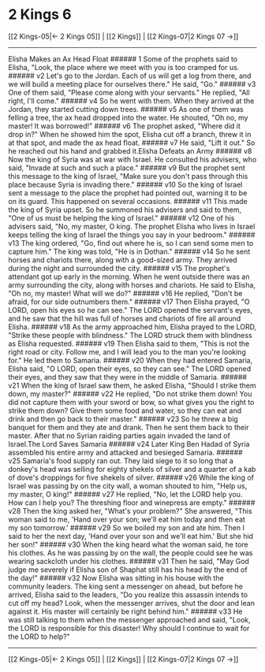 # 2 Kings 6

[[2 Kings-05|← 2 Kings 05]] | [[2 Kings]] | [[2 Kings-07|2 Kings 07 →]]
***

Elisha Makes an Ax Head Float ###### 1 Some of the prophets said to Elisha, "Look, the place where we meet with you is too cramped for us. ###### v2 Let's go to the Jordan. Each of us will get a log from there, and we will build a meeting place for ourselves there." He said, "Go." ###### v3 One of them said, "Please come along with your servants." He replied, "All right, I'll come." ###### v4 So he went with them. When they arrived at the Jordan, they started cutting down trees. ###### v5 As one of them was felling a tree, the ax head dropped into the water. He shouted, "Oh no, my master! It was borrowed!" ###### v6 The prophet asked, "Where did it drop in?" When he showed him the spot, Elisha cut off a branch, threw it in at that spot, and made the ax head float. ###### v7 He said, "Lift it out." So he reached out his hand and grabbed it.Elisha Defeats an Army ###### v8 Now the king of Syria was at war with Israel. He consulted his advisers, who said, "Invade at such and such a place." ###### v9 But the prophet sent this message to the king of Israel, "Make sure you don't pass through this place because Syria is invading there." ###### v10 So the king of Israel sent a message to the place the prophet had pointed out, warning it to be on its guard. This happened on several occasions. ###### v11 This made the king of Syria upset. So he summoned his advisers and said to them, "One of us must be helping the king of Israel." ###### v12 One of his advisers said, "No, my master, O king. The prophet Elisha who lives in Israel keeps telling the king of Israel the things you say in your bedroom." ###### v13 The king ordered, "Go, find out where he is, so I can send some men to capture him." The king was told, "He is in Dothan." ###### v14 So he sent horses and chariots there, along with a good-sized army. They arrived during the night and surrounded the city. ###### v15 The prophet's attendant got up early in the morning. When he went outside there was an army surrounding the city, along with horses and chariots. He said to Elisha, "Oh no, my master! What will we do?" ###### v16 He replied, "Don't be afraid, for our side outnumbers them." ###### v17 Then Elisha prayed, "O LORD, open his eyes so he can see." The LORD opened the servant's eyes, and he saw that the hill was full of horses and chariots of fire all around Elisha. ###### v18 As the army approached him, Elisha prayed to the LORD, "Strike these people with blindness." The LORD struck them with blindness as Elisha requested. ###### v19 Then Elisha said to them, "This is not the right road or city. Follow me, and I will lead you to the man you're looking for." He led them to Samaria. ###### v20 When they had entered Samaria, Elisha said, "O LORD, open their eyes, so they can see." The LORD opened their eyes, and they saw that they were in the middle of Samaria. ###### v21 When the king of Israel saw them, he asked Elisha, "Should I strike them down, my master?" ###### v22 He replied, "Do not strike them down! You did not capture them with your sword or bow, so what gives you the right to strike them down? Give them some food and water, so they can eat and drink and then go back to their master." ###### v23 So he threw a big banquet for them and they ate and drank. Then he sent them back to their master. After that no Syrian raiding parties again invaded the land of Israel.The Lord Saves Samaria ###### v24 Later King Ben Hadad of Syria assembled his entire army and attacked and besieged Samaria. ###### v25 Samaria's food supply ran out. They laid siege to it so long that a donkey's head was selling for eighty shekels of silver and a quarter of a kab of dove's droppings for five shekels of silver. ###### v26 While the king of Israel was passing by on the city wall, a woman shouted to him, "Help us, my master, O king!" ###### v27 He replied, "No, let the LORD help you. How can I help you? The threshing floor and winepress are empty." ###### v28 Then the king asked her, "What's your problem?" She answered, "This woman said to me, 'Hand over your son; we'll eat him today and then eat my son tomorrow.' ###### v29 So we boiled my son and ate him. Then I said to her the next day, 'Hand over your son and we'll eat him.' But she hid her son!" ###### v30 When the king heard what the woman said, he tore his clothes. As he was passing by on the wall, the people could see he was wearing sackcloth under his clothes. ###### v31 Then he said, "May God judge me severely if Elisha son of Shaphat still has his head by the end of the day!" ###### v32 Now Elisha was sitting in his house with the community leaders. The king sent a messenger on ahead, but before he arrived, Elisha said to the leaders, "Do you realize this assassin intends to cut off my head? Look, when the messenger arrives, shut the door and lean against it. His master will certainly be right behind him." ###### v33 He was still talking to them when the messenger approached and said, "Look, the LORD is responsible for this disaster! Why should I continue to wait for the LORD to help?"

***
[[2 Kings-05|← 2 Kings 05]] | [[2 Kings]] | [[2 Kings-07|2 Kings 07 →]]
